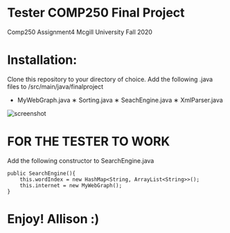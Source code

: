 # Tester COMP250 Final Project
Comp250 Assignment4 Mcgill University Fall 2020

# Installation: 
Clone this repository to your directory of choice.
Add the following .java files to /src/main/java/finalproject
* MyWebGraph.java
∗ Sorting.java
∗ SeachEngine.java
∗ XmlParser.java 

![screenshot](https://github.com/allisonmazurek/TesterFinalProject_COMP_250/blob/master/fileshere.png)

# FOR THE TESTER TO WORK 
Add the following constructor to SearchEngine.java
		
	public SearchEngine(){
		this.wordIndex = new HashMap<String, ArrayList<String>>();
		this.internet = new MyWebGraph();	
	}

# Enjoy! Allison :)
